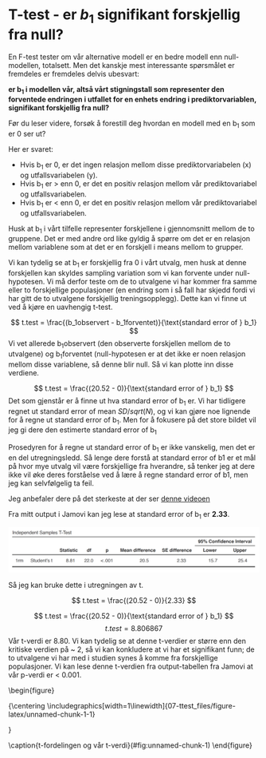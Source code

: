 # T-test - er $b_1$ signifikant forskjellig fra null?
En F-test tester om vår alternative modell er en bedre modell enn null-modellen, totalsett. Men det kanskje mest interessante spørsmålet er fremdeles er fremdeles delvis ubesvart: 

**er b<sub>1</sub> i modellen vår, altså vårt stigningstall som representer den forventede endringen i utfallet for en enhets endring i prediktorvariablen, signifikant forskjellig fra null?**

<div class="info">
Før du leser videre, forsøk å forestill deg hvordan en modell med en b<sub>1</sub> som er 0 ser ut? 

Her er svaret: 

* Hvis b<sub>1</sub> er 0, er det ingen relasjon mellom disse prediktorvariabelen (x) og utfallsvariabelen (y). 
* Hvis b<sub>1</sub> er > enn 0, er det en positiv relasjon mellom vår prediktovariabel og utfallsvariabelen.
* Hvis b<sub>1</sub> er < enn 0, er det en positiv relasjon mellom vår prediktovariabel og utfallsvariabelen.



</div>

Husk at  b<sub>1</sub> i vårt tilfelle representer forskjellene i gjennomsnitt mellom de to gruppene. Det er med andre ord like gyldig å spørre om det er en relasjon mellom variablene som at det er en forskjell i means mellom to grupper.

Vi kan tydelig se at b<sub>1</sub> er forskjellig fra 0 i vårt utvalg, men husk at denne forskjellen kan skyldes sampling variation som vi kan forvente under null-hypotesen. Vi må derfor teste om de to utvalgene vi har kommer fra samme eller to forskjellige populasjoner (en endring som i så fall har skjedd fordi vi har gitt de to utvalgene forskjellig treningsopplegg). Dette kan vi finne ut ved å kjøre en uavhengig t-test.

$$
t.test = \frac{(b_1observert - b_1forventet)}{\text{standard error of } b_1}
$$
Vi vet allerede b<sub>1</sub>observert (den observerte forskjellen mellom de to utvalgene) og b<sub>1</sub>forventet (null-hypotesen er at det ikke er noen relasjon mellom disse variablene, så denne blir null. Så vi kan plotte inn disse verdiene.

$$
t.test = \frac{(20.52 - 0)}{\text{standard error of } b_1}
$$
Det som gjenstår er å finne ut hva standard error of b<sub>1</sub> er. Vi har tidligere regnet ut standard error of mean $SD/sqrt(N)$, og vi kan gjøre noe lignende for å regne ut standard error of b<sub>1</sub>. Men for å fokusere på det store bildet vil jeg gi dere den estimerte standard error of b<sub>1</sub>

<div class="warning">
Prosedyren for å regne ut standard error of b<sub>1</sub> er ikke vanskelig, men det er en del utregningsledd. Så lenge dere forstå at standard error of b1 er et mål på hvor mye utvalg vil være forskjellige fra hverandre, så tenker jeg at dere ikke vil øke deres forståelse ved å lære å regne standard error of b1, men jeg kan selvfølgelig ta feil. 


Jeg anbefaler dere på det sterkeste at der ser [denne videoen](https://www.youtube.com/watch?v=3L9ZMdzJyyI)

</div>

Fra mitt output i Jamovi kan jeg lese at standard error of b<sub>1</sub> er **2.33**. 

![ny](output.png)

Så jeg kan bruke dette i utregningen av t.

$$
t.test = \frac{(20.52 - 0)}{2.33}
$$

$$
t.test = \frac{(20.52 - 0)}{\text{standard error of } b_1}
$$
$$
t.test = 8.806867
$$
Vår t-verdi er 8.80. Vi kan tydelig se at denne t-verdier er større enn den kritiske verdien på ~ 2, så vi kan konkludere at vi har et signifikant funn; de to utvalgene vi har med i studien synes å komme fra forskjellige populasjoner. Vi kan lese denne t-verdien fra output-tabellen fra Jamovi at vår p-verdi er < 0.001.


\begin{figure}

{\centering \includegraphics[width=1\linewidth]{07-ttest_files/figure-latex/unnamed-chunk-1-1} 

}

\caption{t-fordelingen og vår t-verdi}(\#fig:unnamed-chunk-1)
\end{figure}


